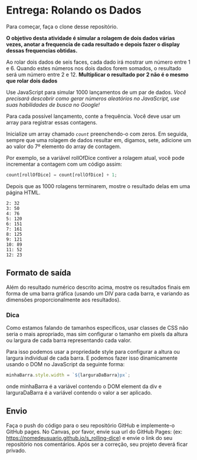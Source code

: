 # Entrega: Rolando os Dados

Para começar, faça o clone desse repositório.

**O objetivo desta atividade é simular a rolagem de dois dados várias vezes, anotar a frequencia de cada resultado e depois fazer o display dessas frequencias obtidas.**

Ao rolar dois dados de seis faces, cada dado irá mostrar um número entre 1 e 6. Quando estes números nos dois dados forem somados, o resultado será um número entre 2 e 12. **Multiplicar o resultado por 2 não é o mesmo que rolar dois dados**

Use JavaScript para simular 1000 lançamentos de um par de dados. *Você precisará descobrir como gerar números aleatórios no JavaScript, use suas habilidades de busca no Google!*

Para cada possível lançamento, conte a frequência. Você deve usar um array para registrar essas contagens.

Inicialize um array chamado *`count`* preenchendo-o com zeros. Em seguida, sempre que uma rolagem de dados resultar em, digamos, sete, adicione um ao valor do 7º elemento do array de contagem.

Por exemplo, se a variável rollOfDice contiver a rolagem atual, você pode incrementar a contagem com um código assim:

```js
count[rollOfDice] = count[rollOfDice] + 1;
```

Depois que as 1000 rolagens terminarem, mostre o resultado delas em uma página HTML.


```
2: 32  
3: 50  
4: 76  
5: 120  
6: 151  
7: 161  
8: 125  
9: 121  
10: 89  
11: 52  
12: 23
```

## Formato de saída
Além do resultado numérico descrito acima, mostre os resultados finais em forma de uma barra gráfica (usando um DIV para cada barra, e variando as dimensões proporcionalmente aos resultados).

### Dica
Como estamos falando de tamanhos específicos, usar classes de CSS não seria o mais apropriado, mas sim configurar o tamanho em pixels da altura ou largura de cada barra representando cada valor.

Para isso podemos usar a propriedade style para configurar a altura ou largura individual de cada barra. E podemos fazer isso dinamicamente usando o DOM no JavaScript da seguinte forma:

```javascript
minhaBarra.style.width = `${larguraDaBarra}px`;
```

onde minhaBarra é a variável contendo o DOM element da div e larguraDaBarra é a variável contendo o valor a ser aplicado.

## Envio

Faça o push do código para o seu repositório GitHub e implemente-o GitHub pages. No Canvas, por favor, envie sua url do GitHub Pages: (ex: https://nomedeusuario.github.io/s_rolling-dice) e envie o link do seu repositório nos comentários. Após ser a correção, seu projeto deverá ficar privado.

